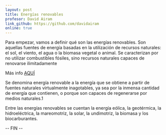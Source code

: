```yaml
---
layout: post
title: Energías renovables
profesor: David Airam
link_github: https://github.com/davidairam
online: true
---
```



Para empezar, vamos a definir qué son las energías renovables. Son aquellas fuentes de energía basadas en la utilización de recursos naturales: el sol, el viento, el agua o la biomasa vegetal o animal. Se caracterizan por no utilizar combustibles fósiles, sino recursos naturales capaces de renovarse ilimitadamente

Más info [AQUÍ](https://es.wikipedia.org/wiki/Energ%C3%ADa_renovable)

Se denomina energía renovable a la energía que se obtiene a partir de fuentes naturales virtualmente inagotables, ya sea por la inmensa cantidad de energía que contienen, o porque son capaces de regenerarse por medios naturales.1​

Entre las energías renovables se cuentan la energía eólica, la geotérmica, la hidroeléctrica, la mareomotriz, la solar, la undimotriz, la biomasa y los biocarburantes.

-- FIN --